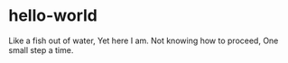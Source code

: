 # hello-world
Like a fish out of water,
Yet here I am.
Not knowing how to proceed,
One small step a time.
